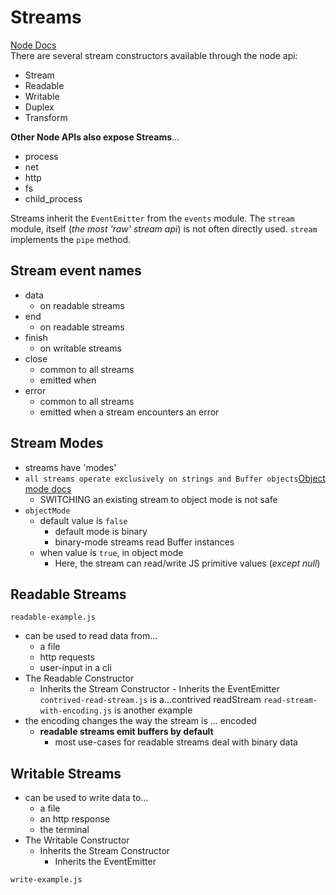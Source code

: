 # Streams

[Node Docs](https://nodejs.org/api/stream.html)  
There are several stream constructors available through the node api:

- Stream
- Readable
- Writable
- Duplex
- Transform

**Other Node APIs also expose Streams**...

- process
- net
- http
- fs
- child_process

Streams inherit the `EventEmitter` from the `events` module. The `stream` module, itself (_the most 'raw' stream api_) is not often directly used. `stream` implements the `pipe` method.

## Stream event names

- data
  - on readable streams
- end
  - on readable streams
- finish
  - on writable streams
- close
  - common to all streams
  - emitted when
- error
  - common to all streams
  - emitted when a stream encounters an error

## Stream Modes

- streams have 'modes'
- `all streams operate exclusively on strings and Buffer objects`[Object mode docs](https://nodejs.org/api/stream.html#stream_object_mode)
  - SWITCHING an existing stream to object mode is not safe
- `objectMode`
  - default value is `false`
    - default mode is binary
    - binary-mode streams read Buffer instances
  - when value is `true`, in object mode
    - Here, the stream can read/write JS primitive values (_except null_)

## Readable Streams

`readable-example.js`

- can be used to read data from...
  - a file
  - http requests
  - user-input in a cli
- The Readable Constructor
  - Inherits the Stream Constructor - Inherits the EventEmitter
    `contrived-read-stream.js` is a...contrived readStream
    `read-stream-with-encoding.js` is another example
- the encoding changes the way the stream is ... encoded
  - **readable streams emit buffers by default**
    - most use-cases for readable streams deal with binary data

## Writable Streams

- can be used to write data to...
  - a file
  - an http response
  - the terminal
- The Writable Constructor
  - Inherits the Stream Constructor
    - Inherits the EventEmitter

`write-example.js`
